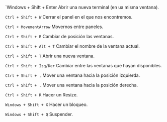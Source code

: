 `Windows + Shift + Enter
Abrir una nueva terminal (en ua misma ventana).

`Ctrl + Shift + W`
Cerrar el panel en el que nos encontremos.

`Ctrl + MovementArrow`
Movernos entre paneles.

`Ctrl + Shift + B`
Cambiar de posición las ventanas.

`Ctrl + Shift + Alt + T`
Cambiar el nombre de la ventana actual.

`Ctrl + Shift + T`
Abrir una nueva ventana.

`Ctrl + Shift + Izq/Der`
Cambiar entre las ventanas que hayan disponibles.

`Ctrl + Shift + ,`
Mover una ventana hacia la posición izquierda.

`Ctrl + Shift + .`
Mover una ventana hacia la posición derecha.

`Ctrl + Shift + R`
Hacer un Resize.

`Windows + Shift + X`
Hacer un bloqueo.

`Windows + Shift + Q`
Suspender.